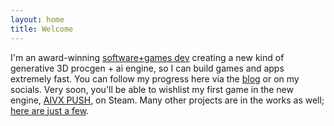 ```yaml
---
layout: home
title: Welcome
---
```


I'm an award-winning [software+games dev](/about/) creating a new kind of generative 3D procgen + ai engine, so I can build games and apps extremely fast. You can follow my progress here via the [blog](/blog/) or on my socials. Very soon, you'll be able to wishlist my first game in the new engine, [AIVX PUSH](/push/), on Steam. Many other projects are in the works as well; [here are just a few](/projects).
